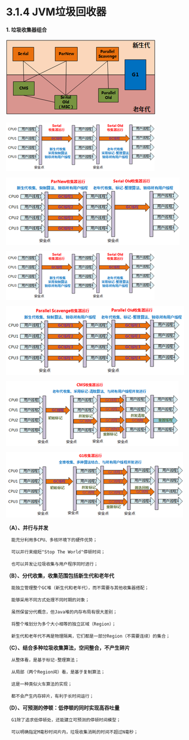 # 3.1.4 JVM垃圾回收器

#### 1. **垃圾收集器组合**

![&#x5783;&#x573E;&#x6536;&#x96C6;&#x5668;&#x7EC4;&#x5408;](../../../.gitbook/assets/image%20%2885%29.png)

![](../../../.gitbook/assets/image%20%2815%29.png)

![](../../../.gitbook/assets/image%20%2891%29.png)

![](../../../.gitbook/assets/image%20%2867%29.png)

![](../../../.gitbook/assets/image%20%28109%29.png)

![](../../../.gitbook/assets/image%20%2890%29.png)

![](../../../.gitbook/assets/image%20%28108%29.png)

**（A）、并行与并发**

      能充分利用多CPU、多核环境下的硬件优势；

      可以并行来缩短"Stop The World"停顿时间；

      也可以并发让垃圾收集与用户程序同时进行；

**（B）、分代收集，收集范围包括新生代和老年代**    

      能独立管理整个GC堆（新生代和老年代），而不需要与其他收集器搭配；

      能够采用不同方式处理不同时期的对象；

      虽然保留分代概念，但Java堆的内存布局有很大差别；

      将整个堆划分为多个大小相等的独立区域（Region）；

      新生代和老年代不再是物理隔离，它们都是一部分Region（不需要连续）的集合；

**（C）、结合多种垃圾收集算法，空间整合，不产生碎片**

      从整体看，是基于标记-整理算法；

      从局部（两个Region间）看，是基于复制算法；

      这是一种类似火车算法的实现；

      都不会产生内存碎片，有利于长时间运行；

**（D）、可预测的停顿：低停顿的同时实现高吞吐量**

      G1除了追求低停顿处，还能建立可预测的停顿时间模型；

      可以明确指定M毫秒时间片内，垃圾收集消耗的时间不超过N毫秒；

